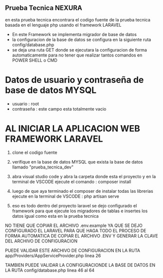 ## Prueba Tecnica NEXURA

en esta prueba tecnica encontrara el codigo fuente de la prueba tecnica basada en el lenguaje php usando el framework LARAVEL

- En este Framework se implementa migrador de base de datos 
- la configuracion de la base de datos se configura en la siguiente ruta config/database.php
- se deja una ruta GET donde se ejecutara la configuracion de forma automaticamente para no tener que realizar tantos comandos en POWER SHELL o CMD

# Datos de usuario y contraseña de base de datos MYSQL

- usuario : root
- contraseña : este campo esta totalmente vacio

# AL INICIAR LA APLICACION WEB FRAMEWORK LARAVEL

1. clone el codigo fuente

3. verifique en la base de datos MYSQL que exista la base de datos llamado "prueba_tecnica_dev"

2. abra visual studio code y abra la carpeta donde esta el proyecto y en la terminal de VSCODE ejecute el comando : composer install

3. luego de que aya terminado el composer de instalar todas las librerias ejecute en la terminal de VSCODE : php artisan serve

4. eso es todo dentro del proyecto laravel se dejo configurado el framework para que ejecute los migradores de tablas e insertes los datos igual como esta en la prueba tecnica

NO TIENE QUE COPIAR EL ARCHIVO .env.example YA QUE SE DEJO CONFIGURADO EL LARAVEL PARA QUE HAGA TODO EL PROCESO DE FORMA AUTOMATICA DE COPIAR EL ARCHIVO .ENV Y GENERAR LA CLAVE DEL ARCHIVO DE CONFIGURACION

PUEDE VALIDAR ESTE ARCHIVO DE CONFIGURACION EN LA RUTA app/Providers/AppServiceProvider.php linea 26

TAMBIEN PUEDE VALIDAR LA CONFIGURACIONDE LA BASE DE DATOS EN LA RUTA config/database.php linea 46 al 64

